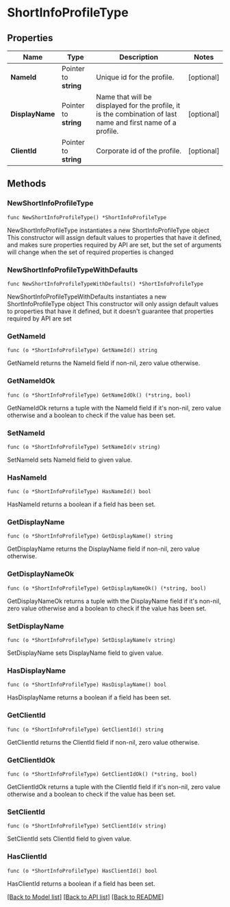 # ShortInfoProfileType

## Properties

Name | Type | Description | Notes
------------ | ------------- | ------------- | -------------
**NameId** | Pointer to **string** | Unique id for the profile. | [optional] 
**DisplayName** | Pointer to **string** | Name that will be displayed for the profile, it is the combination of last name and first name of a profile. | [optional] 
**ClientId** | Pointer to **string** | Corporate id of the profile. | [optional] 

## Methods

### NewShortInfoProfileType

`func NewShortInfoProfileType() *ShortInfoProfileType`

NewShortInfoProfileType instantiates a new ShortInfoProfileType object
This constructor will assign default values to properties that have it defined,
and makes sure properties required by API are set, but the set of arguments
will change when the set of required properties is changed

### NewShortInfoProfileTypeWithDefaults

`func NewShortInfoProfileTypeWithDefaults() *ShortInfoProfileType`

NewShortInfoProfileTypeWithDefaults instantiates a new ShortInfoProfileType object
This constructor will only assign default values to properties that have it defined,
but it doesn't guarantee that properties required by API are set

### GetNameId

`func (o *ShortInfoProfileType) GetNameId() string`

GetNameId returns the NameId field if non-nil, zero value otherwise.

### GetNameIdOk

`func (o *ShortInfoProfileType) GetNameIdOk() (*string, bool)`

GetNameIdOk returns a tuple with the NameId field if it's non-nil, zero value otherwise
and a boolean to check if the value has been set.

### SetNameId

`func (o *ShortInfoProfileType) SetNameId(v string)`

SetNameId sets NameId field to given value.

### HasNameId

`func (o *ShortInfoProfileType) HasNameId() bool`

HasNameId returns a boolean if a field has been set.

### GetDisplayName

`func (o *ShortInfoProfileType) GetDisplayName() string`

GetDisplayName returns the DisplayName field if non-nil, zero value otherwise.

### GetDisplayNameOk

`func (o *ShortInfoProfileType) GetDisplayNameOk() (*string, bool)`

GetDisplayNameOk returns a tuple with the DisplayName field if it's non-nil, zero value otherwise
and a boolean to check if the value has been set.

### SetDisplayName

`func (o *ShortInfoProfileType) SetDisplayName(v string)`

SetDisplayName sets DisplayName field to given value.

### HasDisplayName

`func (o *ShortInfoProfileType) HasDisplayName() bool`

HasDisplayName returns a boolean if a field has been set.

### GetClientId

`func (o *ShortInfoProfileType) GetClientId() string`

GetClientId returns the ClientId field if non-nil, zero value otherwise.

### GetClientIdOk

`func (o *ShortInfoProfileType) GetClientIdOk() (*string, bool)`

GetClientIdOk returns a tuple with the ClientId field if it's non-nil, zero value otherwise
and a boolean to check if the value has been set.

### SetClientId

`func (o *ShortInfoProfileType) SetClientId(v string)`

SetClientId sets ClientId field to given value.

### HasClientId

`func (o *ShortInfoProfileType) HasClientId() bool`

HasClientId returns a boolean if a field has been set.


[[Back to Model list]](../README.md#documentation-for-models) [[Back to API list]](../README.md#documentation-for-api-endpoints) [[Back to README]](../README.md)


